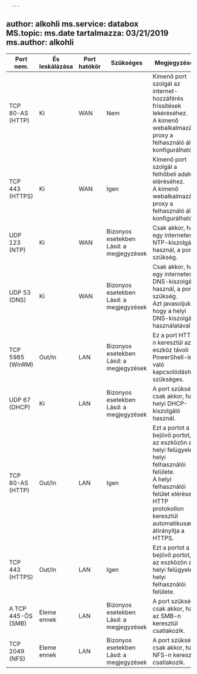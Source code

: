      ---
author: alkohli ms.service: databox  
MS.topic: ms.date tartalmazza: 03/21/2019 ms.author: alkohli
---

| Port nem.| És leskálázása | Port hatókör| Szükséges|   Megjegyzések |   |
|--------|-----|-----|-----------|----------|-----------|
| TCP 80-AS (HTTP)|Ki|WAN |Nem|Kimenő port szolgál az internet-hozzáférés frissítések lekéréséhez. <br>A kimenő webalkalmazás-proxy a felhasználó által konfigurálható. |
| TCP 443 (HTTPS)|Ki|WAN|Igen|Kimenő port szolgál a felhőbeli adatok eléréséhez.<br>A kimenő webalkalmazás-proxy a felhasználó által konfigurálható.|
| UDP 123 (NTP)|Ki|WAN|Bizonyos esetekben<br>Lásd: a megjegyzések|Csak akkor, ha egy internetes NTP-kiszolgálót használ, a port szükség.  |   
| UDP 53 (DNS)|Ki|WAN|Bizonyos esetekben<br>Lásd: a megjegyzések|Csak akkor, ha egy internetes DNS-kiszolgálót használ, a port szükség.<br>Azt javasoljuk, hogy a helyi DNS-kiszolgáló használatával. |
| TCP 5985 (WinRM)|Out/In|LAN|Bizonyos esetekben<br>Lásd: a megjegyzések|Ez a port HTTP-n keresztül az eszköz távoli PowerShell-lel való kapcsolódáshoz szükséges.  |
| UDP 67 (DHCP)|Ki|LAN|Bizonyos esetekben<br>Lásd: a megjegyzések|A port szükség, csak akkor, ha a helyi DHCP-kiszolgáló használ.  |
| TCP 80-AS (HTTP)|Out/In|LAN|Igen|Ezt a portot a bejövő portot, az eszközön a helyi felügyeleti helyi felhasználói felülete. <br>A helyi felhasználói felület elérése HTTP protokollon keresztül automatikusan átirányítja a HTTPS.  |
| TCP 443 (HTTPS)|Out/In|LAN|Igen|Ezt a portot a bejövő portot, az eszközön a helyi felügyeleti helyi felhasználói felülete. |
| A TCP 445-ÖS (SMB)|Eleme ennek|LAN|Bizonyos esetekben<br>Lásd: a megjegyzések|A port szükség, csak akkor, ha az SMB-n keresztül csatlakozik. |
| TCP 2049 (NFS)|Eleme ennek|LAN|Bizonyos esetekben<br>Lásd: a megjegyzések|A port szükség, csak akkor, ha NFS-n keresztül csatlakozik. |

